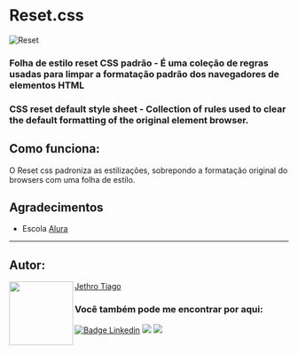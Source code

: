 # Reset.css

![Reset](https://user-images.githubusercontent.com/103612874/205358418-4982f940-d6e9-47e7-be43-a33c43a27cc5.png)

### Folha de estilo reset CSS padrão - É uma coleção de regras usadas para limpar a formatação padrão dos navegadores de elementos HTML
### CSS reset default style sheet - Collection of rules used to clear the default formatting of the original element browser.

## Como funciona:

O Reset css padroniza as estilizações, sobrepondo a formatação original do browsers com uma folha de estilo.

## Agradecimentos

* Escola [Alura](https://www.alura.com.br/)

---

<h2 id="autor" align="left">Autor:</h2>
  <img align="left" src="https://avatars.githubusercontent.com/u/103612874?v=4" width=115>
<a href="https://github.com/JethroTiago">Jethro Tiago</a>
<h3 align="left">Você também pode me encontrar por aqui:</h3>
<p align="left">
  <a href="https://www.linkedin.com/in/jethrotiago/"><img src="https://img.shields.io/badge/LinkedIn-0077B5?style=for-the-badge&logo=linkedin&logoColor=white" alt="Badge Linkedin" /></a>
  <a href="https://www.youtube.com/c/BEIRADAAVENTURA" target="_blank"><img src="https://img.shields.io/badge/YouTube-FF0000?style=for-the-badge&logo=youtube&logoColor=white" target="_blank"></a>
  <a href="https://instagram.com/jethrotiago" target="_blank"><img src="https://img.shields.io/badge/-Instagram-%23E4405F?style=for-the-badge&logo=instagram&logoColor=white" target="_blank"></a>
  <br>

